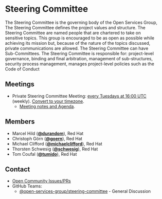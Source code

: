 <!---
This is an autogenerated file!

Please do not edit this file directly, but instead make changes to the
sigs.yaml file in the project root.

This file is part of https://github.com/open-services-group/community

To understand how this file is generated, see https://git.k8s.io/community/generator/README.md
--->
# Steering Committee

The Steering Committee is the governing body of the Open Services Group, The Steering Committee defines the project values and structure. The Steering Committee are named people that are chartered to take on sensitive topics. This group is encouraged to be as open as possible while achieving its mission but, because of the nature of the topics discussed, private communications are allowed. The Steering Committee can have Sub-Committees. The Steering Committee is responsible for: project-level governance, binding and final arbitration, management of sub-structures, security process management, manages project-level policies such as the Code of Conduct


## Meetings
* Private Steering Committee Meeting: [every Tuesdays at 16:00 UTC]() (weekly). [Convert to your timezone](http://www.thetimezoneconverter.com/?t=16:00&tz=UTC).
  * [Meeting notes and Agenda](https://docs.google.com/document/d/192t0wROKJ-b1cpmgAu_4Dyr_yQEzIFovHpyC90Wd044/edit#).

## Members

* Marcel Hild (**[@durandom](https://github.com/durandom)**), Red Hat
* Christoph Görn (**[@goern](https://github.com/goern)**), Red Hat
* Michael Clifford (**[@michaelclifford](https://github.com/michaelclifford)**), Red Hat
* Thorsten Schwesig (**[@schwesig](https://github.com/schwesig)**), Red Hat
* Tom Coufal (**[@tumido](https://github.com/tumido)**), Red Hat

## Contact
- [Open Community Issues/PRs](https://github.com/open-services-group/community/labels/committee%2Fsteering)
- GitHub Teams:
    - [@open-services-group/steering-committee](https://github.com/orgs/open-services-group/teams/steering-committee) - General Discussion

[subproject-definition]: https://github.com/open-services-group/community/blob/master/governance.md#subprojects
<!-- BEGIN CUSTOM CONTENT -->

<!-- END CUSTOM CONTENT -->

